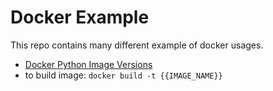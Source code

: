 # Docker Example

This repo contains many different example of docker usages.

- [Docker Python Image Versions](https://hub.docker.com/_/python)
- to build image: `docker build -t {{IMAGE_NAME}}`
